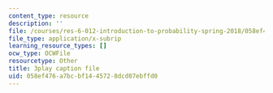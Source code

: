 ```yaml
---
content_type: resource
description: ''
file: /courses/res-6-012-introduction-to-probability-spring-2018/058ef476a7bcbf1445728dcd07ebffd0_fMHJPEcoC08.srt
file_type: application/x-subrip
learning_resource_types: []
ocw_type: OCWFile
resourcetype: Other
title: 3play caption file
uid: 058ef476-a7bc-bf14-4572-8dcd07ebffd0
---
```

